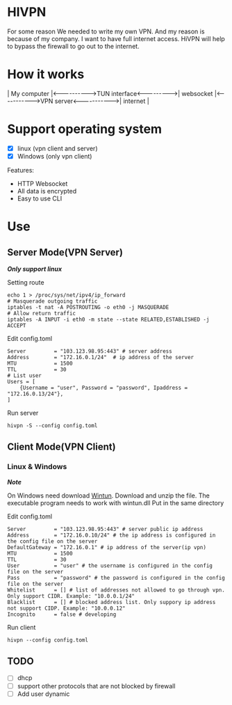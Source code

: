 # HIVPN
For some reason We needed to write my own VPN. And my reason is because of my company. I want to have full internet access. HiVPN 
will help to bypass the firewall to go out to the internet.

# How it works

| My computer |<---------->TUN interface<--------->| websocket  |<----------->VPN server<----------->|  internet  |

# Support operating system

* [x] linux (vpn client and server)
* [x] Windows (only vpn client)

Features:

* HTTP Websocket
* All data is encrypted
* Easy to use CLI

# Use
## Server Mode(VPN Server)

***Only support linux***

Setting route
```
echo 1 > /proc/sys/net/ipv4/ip_forward
# Masquerade outgoing traffic
iptables -t nat -A POSTROUTING -o eth0 -j MASQUERADE
# Allow return traffic
iptables -A INPUT -i eth0 -m state --state RELATED,ESTABLISHED -j ACCEPT
```
Edit config.toml
```
Server         = "103.123.98.95:443" # server address
Address        = "172.16.0.1/24"  # ip address of the server
MTU            = 1500
TTL            = 30
# List user
Users = [
	{Username = "user", Password = "password", Ipaddress = "172.16.0.13/24"},
]
```

Run server
```
hivpn -S --config config.toml
```

## Client Mode(VPN Client)
### Linux & Windows

***Note***

On Windows need download [Wintun](https://www.wintun.net/). Download and unzip the file. The executable program needs to work with wintun.dll Put in the same directory

Edit config.toml
```
Server         = "103.123.98.95:443" # server public ip address
Address        = "172.16.0.10/24" # the ip address is configured in the config file on the server
DefaultGateway = "172.16.0.1" # ip address of the server(ip vpn)
MTU            = 1500
TTL            = 30
User           = "user" # the username is configured in the config file on the server
Pass           = "password" # the password is configured in the config file on the server
Whitelist 	   = [] # list of addresses not allowed to go through vpn. Only support CIDR. Example: "10.0.0.1/24"
Blacklist 	   = [] # blocked address list. Only suppory ip address not support CIDP. Example: "10.0.0.12"
Incognito      = false # developing
```

Run client
```
hivpn --config config.toml
```

## TODO

* [ ] dhcp
* [ ] support other protocols that are not blocked by firewall
* [ ] Add user dynamic

